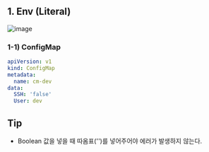 ## 1. Env (Literal)
![image](https://github.com/haeyonghahn/k8s-beginner/assets/31242766/6ba87071-1324-49ab-9ad6-cba7f97140e4)

### 1-1) ConfigMap
```yml
apiVersion: v1
kind: ConfigMap
metadata:
  name: cm-dev
data:
  SSH: 'false'
  User: dev
```

## Tip
- Boolean 값을 넣을 때 따옴표('')를 넣어주어야 에러가 발생하지 않는다.
